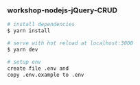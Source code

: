 ### workshop-nodejs-jQuery-CRUD

```bash
# install dependencies
$ yarn install

# serve with hot reload at localhost:3000
$ yarn dev

# setup env
create file .env and
copy .env.example to .env
```
